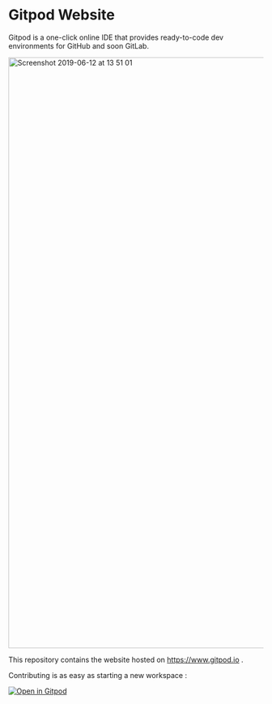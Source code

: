 # Gitpod Website

Gitpod is a one-click online IDE that provides ready-to-code dev environments for GitHub and soon GitLab.

<img width="1167" alt="Screenshot 2019-06-12 at 13 51 01" src="https://user-images.githubusercontent.com/372735/59349169-4605e100-8d19-11e9-9569-af65ae6b9d58.png">

This repository contains the website hosted on https://www.gitpod.io .

Contributing is as easy as starting a new workspace :

[![Open in Gitpod](https://gitpod.io/button/open-in-gitpod.svg)](https://gitpod.io/#https://github.com/gitpod-io/website)
